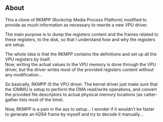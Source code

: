 About
-----

This a clone of RKMPP (Rockchip Media Process Platform) modified
to provide as much information as necessary to rewrite a new VPU
driver.

The main purpose is to dump the registers content and the frames
related to these registers, to the disk, so that I understand how
and why the registers are setup.

The whole idea is that the RKMPP contains the definitions and set up
all the VPU registers by itself.  
Now, writing the actual values to the VPU memory is done through the
VPU driver, but the driver writes most of the provided registers
content without any modification...

So basically, RKMPP *IS* the VPU driver. The kernel driver just
make sure that the IOMMU is setup to perform the DMA read/write
operations, and convert the provided file descriptors to actual
physical memory locations (as catter-gather lists most of the time).

Now, RKMPP is a pain in the ass to setup... I wonder if it wouldn't
be faster to generate an H264 frame by myself and try to decode it
manually...

